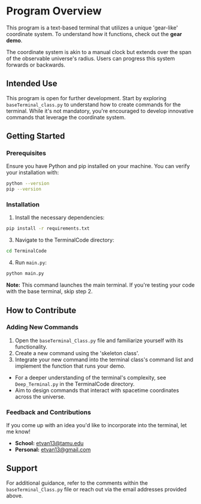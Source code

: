 # Program Overview

This program is a text-based terminal that utilizes a unique 'gear-like' coordinate system. To understand how it functions, check out the **gear demo**.

The coordinate system is akin to a manual clock but extends over the span of the observable universe's radius. Users can progress this system forwards or backwards.

## Intended Use

This program is open for further development. Start by exploring `baseTerminal_class.py` to understand how to create commands for the terminal. While it's not mandatory, you're encouraged to develop innovative commands that leverage the coordinate system.

## Getting Started

### Prerequisites

Ensure you have Python and pip installed on your machine. You can verify your installation with:
```bash
python --version
pip --version
```
### Installation

1. Install the necessary dependencies:
```bash
pip install -r requirements.txt
```

3. Navigate to the TerminalCode directory:
```bash
cd TerminalCode
```

4. Run `main.py`:
```bash
python main.py
```
**Note:** This command launches the main terminal. If you're testing your code with the base terminal, skip step 2.

## How to Contribute

### Adding New Commands

1. Open the `baseTerminal_Class.py` file and familiarize yourself with its functionality.
2. Create a new command using the 'skeleton class'.
3. Integrate your new command into the terminal class's command list and implement the function that runs your demo.
- For a deeper understanding of the terminal's complexity, see `Deep_Terminal.py` in the TerminalCode directory.
- Aim to design commands that interact with spacetime coordinates across the universe.

### Feedback and Contributions

If you come up with an idea you'd like to incorporate into the terminal, let me know!
- **School:** etvan13@tamu.edu
- **Personal:** etvan13@gmail.com


## Support

For additional guidance, refer to the comments within the `baseTerminal_Class.py` file or reach out via the email addresses provided above.
